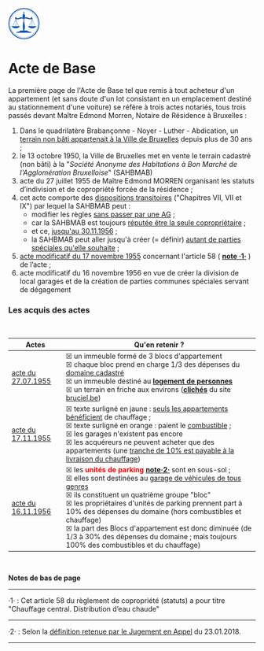 <link rel="stylesheet" href="normal4.css" type="text/css" />

![](icon_justice.png)

# Acte de Base

La première page de l'Acte de Base tel que remis à tout acheteur d'un appartement (et sans doute d'un lot consistant en un emplacement destiné au stationnement d'une voiture) se réfère à trois actes notariés, tous trois passés devant Maître Edmond Morren, Notaire de Résidence à Bruxelles :

1. Dans le quadrilatère Brabançonne - Noyer - Luther - Abdication, un [terrain non bâti appartenait à la Ville de Bruxelles](acte2_p2.png) depuis plus de 30 ans ;
2. le 13 octobre 1950, la Ville de Bruxelles met en vente le terrain cadastré (non bâti) à la "*Société Anonyme des Habitations à Bon Marché de l'Agglomération Bruxelloise*" (SAHBMAB)
3. acte du 27 juillet 1955 de Maître Edmond MORREN organisant les statuts d’indivision et de copropriété forcée de la
résidence ;
4. cet acte comporte des [dispositions transitoires](Acte_Base_dispositions_transitoires.pdf) ("Chapitres VII, VII et IX") par lequel la SAHBMAB peut :
    * modifier les règles [sans passer par une AG](acte1_chapitre7.png) ;
    * car la SAHBMAB est toujours [réputée être la seule copropriétaire](acte2_p2_2.png) ;
    * et ce, [jusqu'au 30.11.1956](acte1_chapitre9.png) ;
    * la SAHBMAB peut aller jusqu'à créer (= définir) [autant de parties spéciales qu'elle souhaite](acte1_chapitre7.png) ;
5. [acte modificatif du 17 novembre 1955](acte2_1955117.pdf) concernant l'article 58  ( <a href="#footnote"><b>note &middot;1&middot;</b></a> ) de l’acte ;
6. acte modificatif du 16 novembre 1956 en vue de créer la division de local garages et de la création de parties communes spéciales servant de dégagement

### Les acquis des actes

&nbsp;

| Actes | Qu'en retenir ? |
| --- | --- |
| [acte du 27.07.1955](acte_19550727.png) | &#x2612; un immeuble formé de 3 blocs d'appartement<br>&#x2612; chaque bloc prend en charge 1/3 des dépenses du [domaine cadastré](https://docs.google.com/spreadsheets/d/1ROmm1ke82EWqpkRzyXTimypGZGgprYYY51rrutabcL4/edit?usp=sharing)<br>&#x2612; un immeuble destiné au [**logement de personnes**](art64_1955.png)<br>&#x2612; un terrain en friche aux environs ([**clichés**](bruciel.md) du site [bruciel.be](http://bruciel.brussels/)) |
| [acte du 17.11.1955](acte_19551117.png) | &#x2612; texte surligné en jaune : [seuls les appartements bénéficient](art58.png) de chauffage ;<br>&#x2612; texte surligné en orange : paient le [combustible](art58.png) ;<br>&#x2612; les garages n'existent pas encore<br>&#x2612; les acquéreurs ne peuvent acheter que des appartements (une [tranche de 10% est payable à la livraison du chauffage](chapitre9_tranches.png))  |
| [acte du 16.11.1956](acte_19561116.png) | &#x2612; les <font color="red"><b>unités de parking</b></font> <a href="#footnote"><b>note&middot;2&middot;</b></a> sont en sous-sol ;<br>&#x2612; elles sont destinées au [garage de véhicules de tous genres](art64_1956.png)<br>&#x2612; ils constituent un quatrième groupe "bloc"<br>&#x2612; les propriétaires d'unités de parking prennent part à 10% des dépenses du domaine (hors combustibles et chauffage)<br>&#x2612; la part des Blocs d'appartement est donc diminuée (de 1/3 à 30% des dépenses du domaine ; mais toujours 100% des combustibles et du chauffage) |


&nbsp;

<a name="footnote"><b>Notes de bas de page</b></a>

----

&middot;1&middot; : Cet article 58 du règlement de copropriété (statuts) a pour titre "Chauffage central. Distribution d’eau chaude"

---

&middot;2&middot; : Selon la [définition retenue par le Jugement en Appel](appel_p2.png) du 23.01.2018.

---
